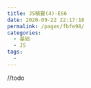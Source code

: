 ```yaml
---
title: JS精要(4)-ES6
date: 2020-09-22 22:17:18
permalink: /pages/fbfe98/
categories: 
  - 基础
  - JS
tags: 
  - 
---
```

//todo